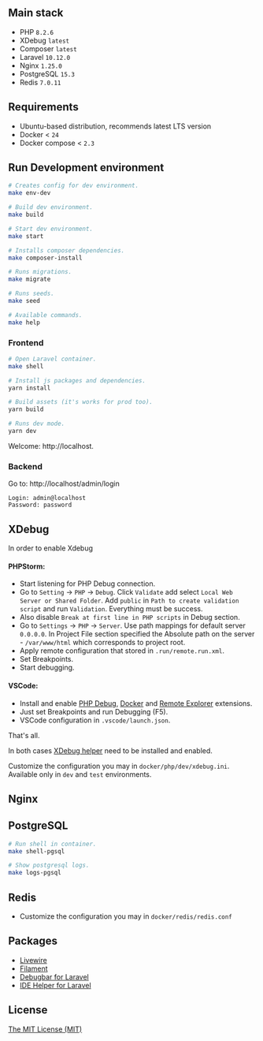 ## Main stack
- PHP `8.2.6`
- XDebug `latest`
- Composer `latest`
- Laravel `10.12.0`
- Nginx `1.25.0`
- PostgreSQL `15.3`
- Redis `7.0.11`

## Requirements
- Ubuntu-based distribution, recommends latest LTS version
- Docker < `24`
- Docker compose < `2.3`

## Run Development environment
```bash
# Creates config for dev environment.
make env-dev

# Build dev environment.
make build

# Start dev environment.
make start

# Installs composer dependencies.
make composer-install

# Runs migrations.
make migrate

# Runs seeds.
make seed

# Available commands.
make help
```

### Frontend
```bash
# Open Laravel container.
make shell

# Install js packages and dependencies.
yarn install

# Build assets (it's works for prod too).
yarn build

# Runs dev mode.
yarn dev
```
Welcome: http://localhost.

### Backend
Go to: http://localhost/admin/login
```
Login: admin@localhost
Password: password
```

## XDebug
In order to enable Xdebug
#### PHPStorm:
- Start listening for PHP Debug connection.
- Go to `Setting` -> `PHP` -> `Debug`. Click `Validate` add select `Local Web Server or Shared Folder`. Add `public` in `Path to create validation script` and run `Validation`. Everything must be success.
- Also disable `Break at first line in PHP scripts` in Debug section.
- Go to `Settings` -> `PHP` -> `Server`. Use path mappings for default server `0.0.0.0`. In Project File section specified the Absolute path on the server - `/var/www/html` which corresponds to project root.
- Apply remote configuration that stored in `.run/remote.run.xml`.
- Set Breakpoints.
- Start debugging.

#### VSCode:
- Install and enable [PHP Debug](https://marketplace.visualstudio.com/items?itemName=xdebug.php-debug), [Docker](https://marketplace.visualstudio.com/items?itemName=ms-azuretools.vscode-docker) and [Remote Explorer](https://marketplace.visualstudio.com/items?itemName=ms-vscode-remote.remote-containers) extensions.
- Just set Breakpoints and run Debugging (F5).
- VSCode configuration in `.vscode/launch.json`.
  
That's all.

In both cases [XDebug helper](https://chrome.google.com/webstore/detail/xdebug-helper/eadndfjplgieldjbigjakmdgkmoaaaoc) need to be installed and enabled.

Customize the configuration you may in `docker/php/dev/xdebug.ini`. Available only in `dev` and `test` environments.

## Nginx

## PostgreSQL
```bash
# Run shell in container.
make shell-pgsql

# Show postgresql logs.
make logs-pgsql
```

## Redis
- Customize the configuration you may in `docker/redis/redis.conf`

## Packages
- [Livewire](https://github.com/livewire/livewire)
- [Filament](https://github.com/filamentphp/filament)
- [Debugbar for Laravel](https://github.com/barryvdh/laravel-debugbar)
- [IDE Helper for Laravel](https://github.com/barryvdh/laravel-ide-helper)

## License
[The MIT License (MIT)](LICENSE)
